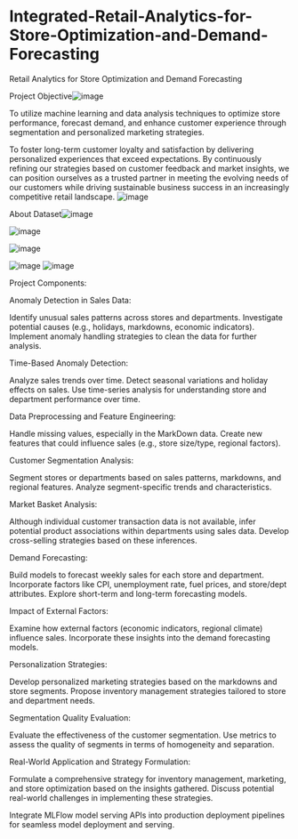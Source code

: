# Integrated-Retail-Analytics-for-Store-Optimization-and-Demand-Forecasting
Retail Analytics for Store Optimization and Demand Forecasting

Project Objective![image](https://github.com/VargheseTito/Integrated-Retail-Analytics-for-Store-Optimization-and-Demand-Forecasting/assets/110298267/545ff2a9-a0a4-460f-9506-9d9773bd0a42)


To utilize machine learning and data analysis techniques to optimize store performance, forecast demand, and enhance customer experience through segmentation and personalized marketing strategies.

To foster long-term customer loyalty and satisfaction by delivering personalized experiences that exceed expectations. By continuously refining our strategies based on customer feedback and market insights, we can position ourselves as a trusted partner in meeting the evolving needs of our customers while driving sustainable business success in an increasingly competitive retail landscape.
![image](https://github.com/VargheseTito/Integrated-Retail-Analytics-for-Store-Optimization-and-Demand-Forecasting/assets/110298267/18e282ee-bbe9-48a4-b3ab-9392835d6fb4)

About Dataset![image](https://github.com/VargheseTito/Integrated-Retail-Analytics-for-Store-Optimization-and-Demand-Forecasting/assets/110298267/021dd44f-e986-4fc9-9eb6-13fc1d83ada4)

![image](https://github.com/VargheseTito/Integrated-Retail-Analytics-for-Store-Optimization-and-Demand-Forecasting/assets/110298267/e6cd39b4-db05-42a1-8af8-76144a625bbd)

![image](https://github.com/VargheseTito/Integrated-Retail-Analytics-for-Store-Optimization-and-Demand-Forecasting/assets/110298267/413a81e1-781f-4d29-9cb7-33a1782ca69f)

![image](https://github.com/VargheseTito/Integrated-Retail-Analytics-for-Store-Optimization-and-Demand-Forecasting/assets/110298267/0b86f610-6fd4-4bd5-afe5-ccae9695b88d)
![image](https://github.com/VargheseTito/Integrated-Retail-Analytics-for-Store-Optimization-and-Demand-Forecasting/assets/110298267/1c1d663e-faef-4939-849b-a351c9082d67)

Project Components:

Anomaly Detection in Sales Data:

Identify unusual sales patterns across stores and departments.
Investigate potential causes (e.g., holidays, markdowns, economic indicators).
Implement anomaly handling strategies to clean the data for further analysis.

Time-Based Anomaly Detection:

Analyze sales trends over time.
Detect seasonal variations and holiday effects on sales.
Use time-series analysis for understanding store and department performance over time.

Data Preprocessing and Feature Engineering:

Handle missing values, especially in the MarkDown data.
Create new features that could influence sales (e.g., store size/type, regional factors).

Customer Segmentation Analysis:

Segment stores or departments based on sales patterns, markdowns, and regional features.
Analyze segment-specific trends and characteristics.

Market Basket Analysis:

Although individual customer transaction data is not available, infer potential product associations within departments using sales data.
Develop cross-selling strategies based on these inferences.

Demand Forecasting:

Build models to forecast weekly sales for each store and department.
Incorporate factors like CPI, unemployment rate, fuel prices, and store/dept attributes.
Explore short-term and long-term forecasting models.

Impact of External Factors:

Examine how external factors (economic indicators, regional climate) influence sales.
Incorporate these insights into the demand forecasting models.

Personalization Strategies:

Develop personalized marketing strategies based on the markdowns and store segments.
Propose inventory management strategies tailored to store and department needs.

Segmentation Quality Evaluation:

Evaluate the effectiveness of the customer segmentation.
Use metrics to assess the quality of segments in terms of homogeneity and separation.

Real-World Application and Strategy Formulation:

Formulate a comprehensive strategy for inventory management, marketing, and store optimization based on the insights gathered.
Discuss potential real-world challenges in implementing these strategies.


Integrate MLFlow model serving APIs into production deployment pipelines for seamless model deployment and serving.








